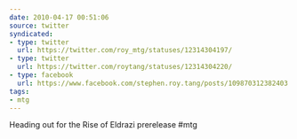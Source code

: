 ```yaml
---
date: 2010-04-17 00:51:06
source: twitter
syndicated:
- type: twitter
  url: https://twitter.com/roy_mtg/statuses/12314304197/
- type: twitter
  url: https://twitter.com/roytang/statuses/12314304220/
- type: facebook
  url: https://www.facebook.com/stephen.roy.tang/posts/109870312382403
tags:
- mtg
---
```


Heading out for the Rise of Eldrazi prerelease #mtg
